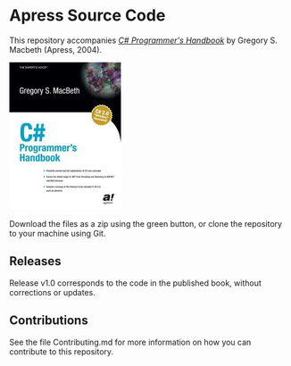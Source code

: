 # Apress Source Code

This repository accompanies [*C# Programmer's Handbook*](http://www.apress.com/9781590592700) by Gregory S. Macbeth (Apress, 2004).

![Cover image](9781590592700.jpg)

Download the files as a zip using the green button, or clone the repository to your machine using Git.

## Releases

Release v1.0 corresponds to the code in the published book, without corrections or updates.

## Contributions

See the file Contributing.md for more information on how you can contribute to this repository.
